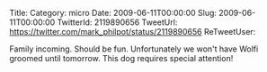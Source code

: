 Title: 
Category: micro
Date: 2009-06-11T00:00:00
Slug: 2009-06-11T00:00:00
TwitterId: 2119890656
TweetUrl: https://twitter.com/mark_philpot/status/2119890656
ReTweetUser: 

Family incoming. Should be fun. Unfortunately we won't have Wolfi groomed until tomorrow. This dog requires special attention!